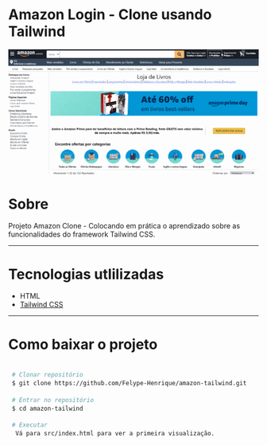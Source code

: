 #  Amazon Login - Clone usando Tailwind

![Facebook_login](https://github.com/Felype-Henrique/amazon-tailwind/blob/main/src/img/readme/amazon_web.gif)

# Sobre

Projeto Amazon Clone - Colocando em prática o aprendizado sobre as funcionalidades do framework Tailwind CSS.

---
# Tecnologias utlilizadas

  - HTML
  - [Tailwind CSS](https://tailwindcss.com/)

---
# Como baixar o projeto 

```bash
 
 # Clonar repositório
 $ git clone https://github.com/Felype-Henrique/amazon-tailwind.git

 # Entrar no repositório
 $ cd amazon-tailwind

 # Executar
  Vá para src/index.html para ver a primeira visualização.
```


